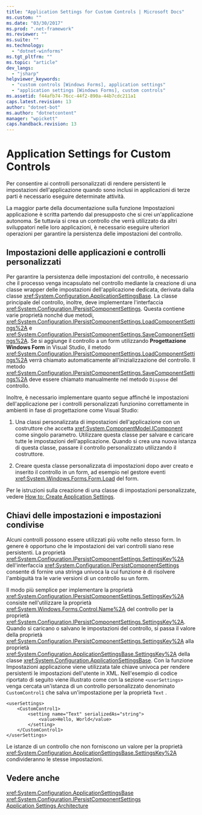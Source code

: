 ```yaml
---
title: "Application Settings for Custom Controls | Microsoft Docs"
ms.custom: ""
ms.date: "03/30/2017"
ms.prod: ".net-framework"
ms.reviewer: ""
ms.suite: ""
ms.technology: 
  - "dotnet-winforms"
ms.tgt_pltfrm: ""
ms.topic: "article"
dev_langs: 
  - "jsharp"
helpviewer_keywords: 
  - "custom controls [Windows Forms], application settings"
  - "application settings [Windows Forms], custom controls"
ms.assetid: f44afb74-76cc-44f2-890a-44b7cdc211a1
caps.latest.revision: 13
author: "dotnet-bot"
ms.author: "dotnetcontent"
manager: "wpickett"
caps.handback.revision: 13
---
```

# Application Settings for Custom Controls
Per consentire ai controlli personalizzati di rendere persistenti le impostazioni dell'applicazione quando sono inclusi in applicazioni di terze parti è necessario eseguire determinate attività.  
  
 La maggior parte della documentazione sulla funzione Impostazioni applicazione è scritta partendo dal presupposto che si crei un'applicazione autonoma.  Se tuttavia si crea un controllo che verrà utilizzato da altri sviluppatori nelle loro applicazioni, è necessario eseguire ulteriori operazioni per garantire la persistenza delle impostazioni del controllo.  
  
## Impostazioni delle applicazioni e controlli personalizzati  
 Per garantire la persistenza delle impostazioni del controllo, è necessario che il processo venga incapsulato nel controllo mediante la creazione di una classe wrapper delle impostazioni dell'applicazione dedicata, derivata dalla classe <xref:System.Configuration.ApplicationSettingsBase>.  La classe principale del controllo, inoltre, deve implementare l'interfaccia <xref:System.Configuration.IPersistComponentSettings>.  Questa contiene varie proprietà nonché due metodi, <xref:System.Configuration.IPersistComponentSettings.LoadComponentSettings%2A> e <xref:System.Configuration.IPersistComponentSettings.SaveComponentSettings%2A>.  Se si aggiunge il controllo a un form utilizzando **Progettazione Windows Form** in Visual Studio, il metodo <xref:System.Configuration.IPersistComponentSettings.LoadComponentSettings%2A> verrà chiamato automaticamente all'inizializzazione del controllo. Il metodo <xref:System.Configuration.IPersistComponentSettings.SaveComponentSettings%2A> deve essere chiamato manualmente nel metodo `Dispose` del controllo.  
  
 Inoltre, è necessario implementare quanto segue affinché le impostazioni dell'applicazione per i controlli personalizzati funzionino correttamente in ambienti in fase di progettazione come Visual Studio:  
  
1.  Una classi personalizzata di impostazioni dell'applicazione con un costruttore che accetta <xref:System.ComponentModel.IComponent> come singolo parametro.  Utilizzare questa classe per salvare e caricare tutte le impostazioni dell'applicazione.  Quando si crea una nuova istanza di questa classe, passare il controllo personalizzato utilizzando il costruttore.  
  
2.  Creare questa classe personalizzata di impostazioni dopo aver creato e inserito il controllo in un form, ad esempio nel gestore eventi <xref:System.Windows.Forms.Form.Load> del form.  
  
 Per le istruzioni sulla creazione di una classe di impostazioni personalizzate, vedere [How to: Create Application Settings](../../../../docs/framework/winforms/advanced/how-to-create-application-settings.md).  
  
## Chiavi delle impostazioni e impostazioni condivise  
 Alcuni controlli possono essere utilizzati più volte nello stesso form.  In genere è opportuno che le impostazioni dei vari controlli siano rese persistenti.  La proprietà <xref:System.Configuration.IPersistComponentSettings.SettingsKey%2A> dell'interfaccia <xref:System.Configuration.IPersistComponentSettings> consente di fornire una stringa univoca la cui funzione è di risolvere l'ambiguità tra le varie versioni di un controllo su un form.  
  
 Il modo più semplice per implementare la proprietà <xref:System.Configuration.IPersistComponentSettings.SettingsKey%2A> consiste nell'utilizzare la proprietà <xref:System.Windows.Forms.Control.Name%2A> del controllo per la proprietà <xref:System.Configuration.IPersistComponentSettings.SettingsKey%2A>.  Quando si caricano o salvano le impostazioni del controllo, si passa il valore della proprietà <xref:System.Configuration.IPersistComponentSettings.SettingsKey%2A> alla proprietà <xref:System.Configuration.ApplicationSettingsBase.SettingsKey%2A> della classe <xref:System.Configuration.ApplicationSettingsBase>.  Con la funzione Impostazioni applicazione viene utilizzata tale chiave univoca per rendere persistenti le impostazioni dell'utente in XML.  Nell'esempio di codice riportato di seguito viene illustrato come con la sezione `<userSettings>` venga cercata un'istanza di un controllo personalizzato denominato `CustomControl1` che salva un'impostazione per la proprietà `Text` .  
  
```  
<userSettings>  
    <CustomControl1>  
        <setting name="Text" serializedAs="string">  
            <value>Hello, World</value>  
        </setting>  
    </CustomControl1>  
</userSettings>  
```  
  
 Le istanze di un controllo che non forniscono un valore per la proprietà <xref:System.Configuration.ApplicationSettingsBase.SettingsKey%2A> condivideranno le stesse impostazioni.  
  
## Vedere anche  
 <xref:System.Configuration.ApplicationSettingsBase>   
 <xref:System.Configuration.IPersistComponentSettings>   
 [Application Settings Architecture](../../../../docs/framework/winforms/advanced/application-settings-architecture.md)